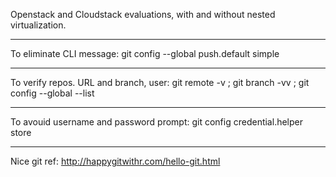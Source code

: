 Openstack and Cloudstack evaluations, with and without nested virtualization.

---
To eliminate CLI message:
git config --global push.default simple

---
To verify repos. URL and branch, user:
git remote -v ; git branch -vv ; git config --global --list

---
To avouid username and password prompt:
git config credential.helper store

---
Nice git ref: http://happygitwithr.com/hello-git.html


